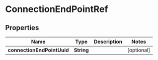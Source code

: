 
# ConnectionEndPointRef

## Properties
Name | Type | Description | Notes
------------ | ------------- | ------------- | -------------
**connectionEndPointUuid** | **String** |  |  [optional]



